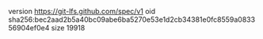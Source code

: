 version https://git-lfs.github.com/spec/v1
oid sha256:bec2aad2b5a40bc09abe6ba5270e53e1d2cb34381e0fc8559a083356904ef0e4
size 19918
